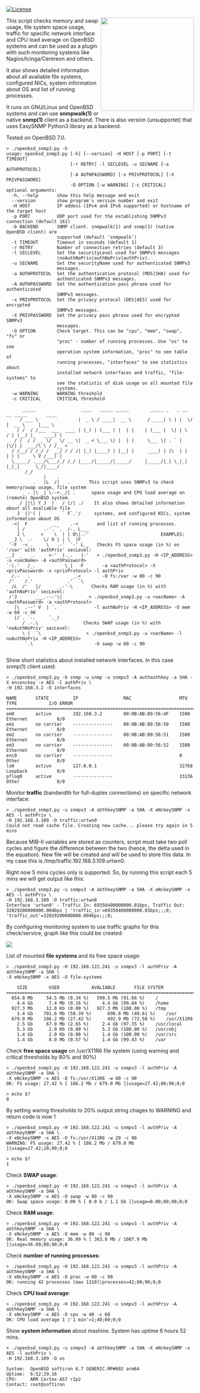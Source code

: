 [![License](https://img.shields.io/github/license/alexander-naumov/openbsd_snmp3_check)](https://github.com/alexander-naumov/openbsd_snmp3_check/LICENSE)

<img align="right" src="ppuf800X725.png" height="250">

This script checks memory and swap usage, file system space usage,
traffic for specific network interface and CPU load average on OpenBSD
systems and can be used as a plugin with such monitoring systems
like Nagios/Icinga/Centreon and others.

It also shows detailed information about all avaliable file systems,
configured NICs, system information about OS and list of running processes.

It runs on GNU/Linux and OpenBSD systems and can use **snmpwalk(1)** or
native **snmp(1)** client as a backend. There is also version (unsupportet)
that uses EasySNMP Python3 library as a backend.

Tested on OpenBSD 7.0.

```
> ./openbsd_snmp3.py -h
usage: openbsd_snmp3.py [-h] [--version] -H HOST [-p PORT] [-t TIMEOUT]
                        [-r RETRY] -l SECLEVEL -u SECNAME [-a AUTHPROTOCOL]
                        [-A AUTHPASSWORD] [-x PRIVPROTOCOL] [-X PRIVPASSWORD]
                        -O OPTION [-w WARNING] [-c CRITICAL]
optional arguments:
  -h, --help       show this help message and exit
  --version        show program's version number and exit
  -H HOST          IP addess (IPv4 and IPv6 supported) or hostname of the target host
  -p PORT          UDP port used for the establishing SNMPv3 connection (default 161)
  -b BACKEND       SNMP client. snmpwalk(1) and snmp(1) (native OpenBSD client) are
                   supported (default 'snmpwalk')
  -t TIMEOUT       Timeout in seconds (default 1)
  -r RETRY         Number of connection retries (default 3)
  -l SECLEVEL      Set the securityLevel used for SNMPv3 messages
                   (noAuthNoPriv|authNoPriv|authPriv).
  -u SECNAME       Set the securityName used for authenticated SNMPv3
                   messages.
  -a AUTHPROTOCOL  Set the authentication protocol (MD5|SHA) used for
                   authenticated SNMPv3 messages.
  -A AUTHPASSWORD  Set the authentication pass phrase used for authenticated
                   SNMPv3 messages.
  -x PRIVPROTOCOL  Set the privacy protocol (DES|AES) used for encrypted
                   SNMPv3 messages.
  -X PRIVPASSWORD  Set the privacy pass phrase used for encrypted SNMPv3
                   messages.
  -O OPTION        Check target. This can be "cpu", "mem", "swap", "fs" or
                   "proc" - number of running processes. Use "os" to see
                   operation system information, "proc" to see table of
                   running processes, "interfaces" to see statistics about
                   installed network interfaces and traffic, "file-systems" to
                   see the statistic of disk usage on all mounted file
                   systems.
  -w WARNING       WARNING threshold
  -c CRITICAL      CRITICAL threshold

      _____                 ____   _____ _____        _____ _   _ __  __ _____       ____
     / ___ \               |  _ \ / ____|  __ \      / ____| \ | |  \/  |  __ \     |___ \
    / /  / /___  ___  ____ | |_) | (___ | |  | |    | (___ |  \| | \  / | |__) |_   ____) |
   / /  / / __ \/ _ \/ __ \|  _ < \___ \| |  | |     \___ \| . ` | |\/| |  ___/\ \ / /__ <
  / /__/ / /_/ /  __/ / / /| |_) |____) | |__| |     ____) | |\  | |  | | |     \ V /___) |
  \_____/ .___/\___/_/ /_/ |____/|_____/|_____/     |_____/|_| \_|_|  |_|_|      \_/|____/
       /_/
              |    .
          .   |L  /|   .       This script uses SNMPv3 to check memory/swap usage, file system
      _ . |\ _| \--+._/| .      space usage and CPU load average on (remote) OpenBSD system.
     / ||\| Y J  )   / |/| ./    It also shows detailed information about all avaliable file
    J  |)'( |        ` F`.'/     systems, and configured NICs, system information about OS
  -<|  F         __     .-<       and list of running processes.
    | /       .-'. `.  /-. L___
    J \      <    \  | | O\|.-'                           EXAMPLES:
  _J \  .-    \/ O | | \  |F
 '-F  -<_.     \   .-'  `-' L__   Checks FS space usage (in %) on '/var' with 'authPriv' secLevel:
__J  _   _.     >-'  )._.   |-'   > ./openbsd_snmp3.py -H <IP_ADDRESS> -u <secName> -A <authPassword>
`-|.'   /_.           \_|   F       -a <authProtocol> -X <privPassword> -x <privProtocol> -l authPriv
  /.-   .                _.<        -O fs:/var -w 80 -c 90
 /'    /.'             .'  `\
  /L  /'   |/      _.-'-\       Checks RAM usage (in %) with 'authNoPriv' secLevel:
 /'J       ___.---'\|          > ./openbsd_snmp3.py -u <secName> -A <authPassword> -a <authProtocol>
   |\  .--' V  | `. `            -l authNoPriv -H <IP_ADDRESS> -O mem -w 60 -c 90
   |/`. `-.     `._)
      / .-.\                 Checks SWAP usage (in %) with 'noAuthNoPriv' secLevel:
      \ (  `\                 > ./openbsd_snmp3.py -u <secName> -l noAuthNoPriv -H <IP_ADDRESS>
       `.\                       -O swap -w 60 -c 90


```
Show short statistics about installed network interfaces. In this case snmp(1) client used:

```
> ./openbsd_snmp3.py -b snmp -u snmp -u snmpv3 -A authauthkey -a SHA -X encenckey -x AES -l authPriv \
-H 192.168.3.2 -O interfaces

NAME       STATE         IP                 MAC                  MTU        TYPE            I/O ERROR
=====================================================================================================
em0        active        192.168.3.2        00:0B:AB:B9:56:4F    1500       Ethernet           0/0
em1        no carrier    ---------------    00:0B:AB:B9:56:50    1500       Ethernet           0/0
em2        no carrier    ---------------    00:0B:AB:B9:56:51    1500       Ethernet           0/0
em3        no carrier    ---------------    00:0B:AB:B9:56:52    1500       Ethernet           0/0
enc0       no carrier    ---------------                         0          Other              0/0
lo0        active        127.0.0.1                               32768      Loopback           0/0
pflog0     active        ---------------                         33136      Other              0/0

```

Monitor **traffic** (bandwidth for full-duplex connections) on specific network interface:

```
> ./openbsd_snmp3.py -u snmpv3 -A aUthkeySNMP -a SHA -X eNckeySNMP -x AES -l authPriv \
-H 192.168.3.109 -O traffic:urtwn0
Could not read cache file. Creating new cache... please try again in 5 mins

```

Because MIB-II variables are stored as counters, script must take two poll cycles and
figure the difference between the two (hence, the delta used in the equation).
New file will be created and will be used to store this data.
In my case this is /tmp/traffic.192.168.3.109.urtwn0.

Right now 5 mins cycles only is supported. So, by running this script each 5 mins we will
get output like this:

```
> ./openbsd_snmp3.py -u snmpv3 -A aUthkeySNMP -a SHA -X eNckeySNMP -x AES -l authPriv \
-H 192.168.3.109 -O traffic:urtwn0
Interface 'urtwn0' - Traffic In: 69350400000000.01bps, Traffic Out: 32029200000000.004bps | 'traffic_in'=69350400000000.01bps;;;0; 'traffic_out'=32029200000000.004bps;;;0;

```

By configuring monitoring system to use traffic graphs for this check/service, graph like
this could be created:

<img align="center" src="traffic.png">


List of mounted **file systems** and its free space usage:

```
> ./openbsd_snmp3.py -H 192.168.122.241 -u snmpv3 -l authPriv -A aUthkeySNMP -a SHA \
-X eNckeySNMP -x AES -O file-systems

    SIZE		USED		    AVALIABLE		FILE SYSTEM
==================================================================================
  654.0 Mb	   54.5 Mb (8.34 %)	  599.5 Mb (91.66 %)	/
    4.4 Gb	    7.4 Mb (0.16 %)	    4.4 Gb (99.84 %)	/home
  927.3 Mb	   12.0 Kb (0.00 %)	  927.3 Mb (100.00 %)	/tmp
    1.4 Gb	  701.6 Mb (50.39 %)	  690.6 Mb (49.61 %)	/usr
  679.0 Mb	  186.2 Mb (27.42 %)	  492.9 Mb (72.58 %)	/usr/X11R6
    2.5 Gb	   67.0 Mb (2.65 %)	    2.4 Gb (97.35 %)	/usr/local
    5.3 Gb	    2.0 Kb (0.00 %)	    5.3 Gb (100.00 %)	/usr/obj
    1.4 Gb	    2.0 Kb (0.00 %)	    1.4 Gb (100.00 %)	/usr/src
    1.4 Gb	    8.0 Mb (0.57 %)	    1.4 Gb (99.43 %)	/var

```

Check **free space usage** on /usr/X11R6 file system (using warning and critical
thresholds by 80% and 90%)

```
> ./openbsd_snmp3.py -H 192.168.122.241 -u snmpv3 -l authPriv -A aUthkeySNMP -a SHA \
-X eNckeySNMP -x AES -O fs:/usr/X11R6 -w 80 -c 90
OK: FS usage: 27.42 % [ 186.2 Mb / 679.0 Mb ]|usage=27.42;80;90;0;0

> echo $?
0
```

By setting waring thresholds to 20% output string chages to WARNING and return
code is now 1

```
> ./openbsd_snmp3.py -H 192.168.122.241 -u snmpv3 -l authPriv -A aUthkeySNMP -a SHA \
-X eNckeySNMP -x AES -O fs:/usr/X11R6 -w 20 -c 90
WARNING: FS usage: 27.42 % [ 186.2 Mb / 679.0 Mb ]|usage=27.42;20;90;0;0

> echo $?
1
```

Check **SWAP usage**:

```
> ./openbsd_snmp3.py -H 192.168.122.241 -u snmpv3 -l authPriv -A aUthkeySNMP -a SHA \
-X eNckeySNMP -x AES -O swap -w 80 -c 90
OK: Swap space usage: 0.00 % [ 0.0 b / 1.1 Gb ]|usage=0.00;80;90;0;0
```

Check **RAM usage**:
```
> ./openbsd_snmp3.py -H 192.168.122.241 -u snmpv3 -l authPriv -A aUthkeySNMP -a SHA \
-X eNckeySNMP -x AES -O mem -w 80 -c 90
OK: Real memory usage: 36.09 % [ 363.8 Mb / 1007.9 Mb ]|usage=36.09;80;90;0;0
```

Check **number of running processes**:
```
> ./openbsd_snmp3.py -H 192.168.122.241 -u snmpv3 -l authPriv -A aUthkeySNMP -a SHA \
-X eNckeySNMP -x AES -O proc -w 80 -c 90
OK: running 42 processes [max 1310]|processes=42;80;90;0;0
```

Check **CPU load average**:
```
> ./openbsd_snmp3.py -H 192.168.122.241 -u snmpv3 -l authPriv -A aUthkeySNMP -a SHA \
-X eNckeySNMP -x AES -O cpu -w 40 -c 60
OK: CPU load average 1 |'1 min'=1;40;60;0;0
```

Show **system information** about mashine. System has uptime 6 hours 52 mins.

```
> ./openbsd_snmp3.py -u snmpv3 -A aUthkeySNMP -a SHA -X eNckeySNMP -x AES -l authPriv \
-H 192.168.3.109 -O os

System:  OpenBSD softiron 6.7 GENERIC.MP#602 arm64
Uptime:  6:52:29.16
CPU:     ARM Cortex-A57 r1p2
Contact: root@softiron

```
